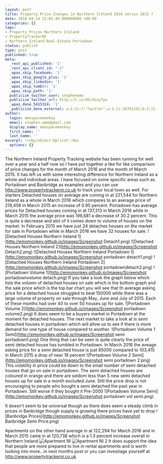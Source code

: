 ```yaml
---
layout: post
title: Property Price Changes in Northern Ireland 2016 versus 2015 ?
date: 2016-04-14 22:01:49.000000000 +00:00
categories: []
tags:
- Property Prices Northern Ireland
- PropertyTrackerNI
- Northern Ireland Real Estate Portadown
status: publish
type: post
published: true
meta:
  _rest_api_published: '1'
  _rest_api_client_id: "-1"
  _wpas_skip_facebook: '1'
  _wpas_skip_google_plus: '1'
  _wpas_skip_linkedin: '1'
  _wpas_skip_tumblr: '1'
  _wpas_skip_path: '1'
  publicize_twitter_user: stephenemo
  publicize_twitter_url: http://t.co/HScXosy7px
  _wpas_done_5415324: '1'
  _publicize_done_external: a:1:{s:7:"twitter";a:1:{i:36781241;b:1;}}
author:
  login: emospacemonkey
  email: stephen.emo@gmail.com
  display_name: emospacemonkey
  first_name: ''
  last_name: ''
excerpt: !ruby/object:Hpricot::Doc
  options: {}
---
```


The Northern Ireland Property Tracking website has been running for well over a year and  a half now so I have put together a like for like comparison of price changes for the month of March 2016 and the month of March 2015. It has left us with some interesting difference for Northern Ireland as a whole and individual areas. I have focused on some specific areas such as Portadown and Banbridge as examples and you can use  http://www.propertytrackerni.co.uk to track your local town as well.
For starters Detached houses on average are coming in at  221,544 for Northern Ireland as a whole in March 2016 which compares to an average price of 219,458 in March 2015 an increase of 0.95 percent. Portadown has average prices for Detached houses coming in at 137,313 in March 2016 while in March 2015 the average price was 196,681 a decrease of 30.2 percent. This is quite a decrease and alot of it comes down to volume of houses on the market. In  February 2015 we have just 24 detaches houses on the market for sale in Portadown while in March 2016 we have 32 houses for sale.
![Detached Houses Northern Ireland 1](http://emomonkey.github.io/images/Screenshot Detach1.png)
![Detached Houses Northern Ireland 2](http://emomonkey.github.io/images/Screenshot Detach2.png)
![Detached Houses Northern Ireland Portadown 1](http://emomonkey.github.io/images/Screenshot portadown detach1.png)
![Detached Houses Northern Ireland Portadown 2](http://emomonkey.github.io/images/Screenshot portadowndetach2.png)
![Portadown Volume 1](http://emomonkey.github.io/images/Screenshot portadownvolume detach.png)
If you take a look the graph below which lists the volumn of detached houses on sale which is the bottom graph and the sale price which is the top bar chart you will see that th average asking price for a detached house struggled to beat 150000 while there was a large volume of property on sale through May, June and July of 2015. Each of these months had over 40 to over 50 houses up for sale.
![Portadown Volume 2](http://emomonkey.github.io/images/Screenshot portadown volume2.png)
It does seem to be a buyers market in Portadown at the moment for detached houses.
The next market to take a look at is semi detached houses in portadown which will allow us to see if there is more demand for one type of house compared to another.
![Portadown Volume 1 Semi](http://emomonkey.github.io/images/Screenshot semi portadown1.png)
One thing that can be seen is quite clearly the price of semi detached house has tumbled in Portadown. In March 2016 the aveage asking price for a semi detached house is just 85000 compared to 103,415 in March 2015 a drop of near 18 percent
![Portadown Volume 2 Semi](http://emomonkey.github.io/images/Screenshot semi portadown 2.png)
This volatility in price could be down to the small number of semi detached houses that go on sale in portadown. The semi detached houses are coloured in orange and there are seldom less than 5 new semi detached houses up for sale in a month excluded June. Still the price drop is not encouraging to people who bought a semi detached the past year in Portadown. Still worse if they bought it Pre-2000
![Portadown Volume Semi](http://emomonkey.github.io/images/Screenshot portadown vol semi.png)

It doesn't seem to be universal though as there does seem a steady climb in prices in Banbridge though supply is growing there prices have yet to drop
![Banbridge Prices](http://emomonkey.github.io/images/Screenshot Banbridge Semi Price.png)

Apartments on the other hand average in at 122,294 for March 2016  and in March 2015 came in at 120,738 which is a 1.3 percent increase overall in Northern Ireland
![Apartment NI ](http://emomonkey.github.io/images/Screenshot_Apartment1.png)
![Apartment NI 2](http://emomonkey.github.io/images/Screenshot_Aprtment2.png)
It does support the idea that people are more prepared to live in rental apartments and is worth looking into more...in next months post or you can investiage yourself at http://www.propertytrackerni.co.uk
